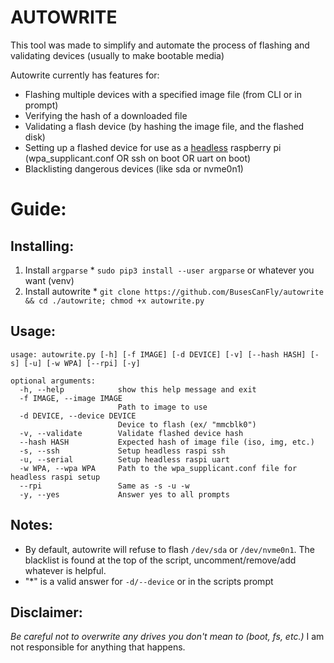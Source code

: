 # AUTOWRITE

This tool was made to simplify and automate the process of flashing and validating devices (usually to make bootable media)

Autowrite currently has features for:
* Flashing multiple devices with a specified image file (from CLI or in prompt)
* Verifying the hash of a downloaded file
* Validating a flash device (by hashing the image file, and the flashed disk)
* Setting up a flashed device for use as a [headless](https://learn.sparkfun.com/tutorials/headless-raspberry-pi-setup/all) raspberry pi (wpa_supplicant.conf OR ssh on boot OR uart on boot)
* Blacklisting dangerous devices (like sda or nvme0n1)

# Guide:

## Installing:
  1. Install `argparse`
    * `sudo pip3 install --user argparse` or whatever you want (venv)
  2. Install autowrite
    * `git clone https://github.com/BusesCanFly/autowrite && cd ./autowrite; chmod +x autowrite.py`

## Usage:
```
usage: autowrite.py [-h] [-f IMAGE] [-d DEVICE] [-v] [--hash HASH] [-s] [-u] [-w WPA] [--rpi] [-y]

optional arguments:
  -h, --help            show this help message and exit
  -f IMAGE, --image IMAGE
                        Path to image to use
  -d DEVICE, --device DEVICE
                        Device to flash (ex/ "mmcblk0")
  -v, --validate        Validate flashed device hash
  --hash HASH           Expected hash of image file (iso, img, etc.)
  -s, --ssh             Setup headless raspi ssh
  -u, --serial          Setup headless raspi uart
  -w WPA, --wpa WPA     Path to the wpa_supplicant.conf file for headless raspi setup
  --rpi                 Same as -s -u -w
  -y, --yes             Answer yes to all prompts
```

## Notes:
  * By default, autowrite will refuse to flash `/dev/sda` or `/dev/nvme0n1`. The blacklist is found at the top of the script, uncomment/remove/add whatever is helpful.
  * "\*" is a valid answer for `-d/--device` or in the scripts prompt

## Disclaimer:
_Be careful not to overwrite any drives you don't mean to (boot, fs, etc.)_
I am not responsible for anything that happens.